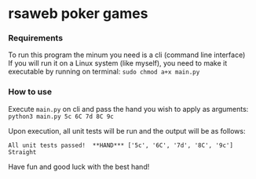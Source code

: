 # rsaweb poker games

### Requirements

To run this program the minum you need is a cli (command line interface)  
If you will run it on a Linux system (like myself), you need to make it executable by running on terminal: `sudo chmod a+x main.py`

### How to use

Execute `main.py` on cli and pass the hand you wish to apply as arguments: `python3 main.py 5c 6C 7d 8C 9c`

Upon execution, all unit tests will be run and the output will be as follows:

`All unit tests passed! 
**HAND*** ['5c', '6C', '7d', '8C', '9c'] 
Straight` 

Have fun and good luck with the best hand! 


